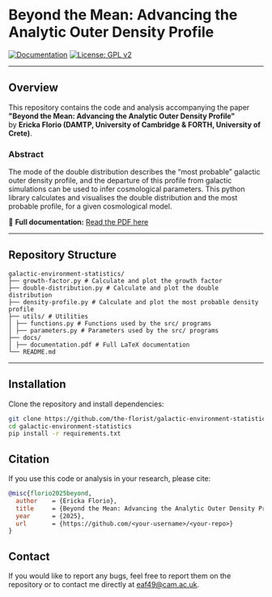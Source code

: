 # Beyond the Mean: Advancing the Analytic Outer Density Profile

[![Documentation](https://img.shields.io/badge/Docs-PDF-blue)](docs/documentation.pdf)
[![License: GPL v2](https://img.shields.io/badge/License-GPLv2-blue.svg)](https://www.gnu.org/licenses/old-licenses/gpl-2.0.en.html)

---

## Overview

This repository contains the code and analysis accompanying the paper  
**"Beyond the Mean: Advancing the Analytic Outer Density Profile"**  
by **Ericka Florio (DAMTP, University of Cambridge & FORTH, University of Crete)**.

### Abstract
The mode of the double distribution describes the “most probable”
galactic outer density profile, and the departure of this profile from
galactic simulations can be used to infer cosmological parameters.
This python library calculates and visualises the double distribution
and the most probable profile, for a given cosmological model.

📄 **Full documentation:** [Read the PDF here](docs/documentation.pdf)

---

## Repository Structure
```
galactic-environment-statistics/
├── growth-factor.py # Calculate and plot the growth factor
├── double-distribution.py # Calculate and plot the double distribution
├── density-profile.py # Calculate and plot the most probable density profile 
├── utils/ # Utilities
│ ├── functions.py # Functions used by the src/ programs
│ ├── parameters.py # Parameters used by the src/ programs
├── docs/
│ ├── documentation.pdf # Full LaTeX documentation
└── README.md
```

---

## Installation

Clone the repository and install dependencies:

```bash
git clone https://github.com/the-florist/galactic-environment-statistics.git
cd galactic-environment-statistics
pip install -r requirements.txt
```

## Citation

If you use this code or analysis in your research, please cite:
```bibtex
@misc{florio2025beyond,
  author    = {Ericka Florio},
  title     = {Beyond the Mean: Advancing the Analytic Outer Density Profile},
  year      = {2025},
  url       = {https://github.com/<your-username>/<your-repo>}
}
```

## Contact

If you would like to report any bugs, feel free to report them on the repository or to contact me directly at [eaf49@cam.ac.uk](mailto:eaf49@cam.ac.uk).


